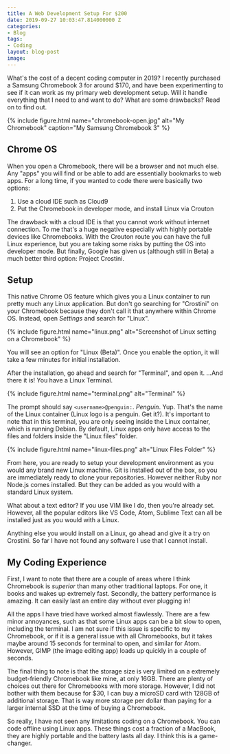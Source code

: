 ```yaml
---
title: A Web Development Setup For $200
date: 2019-09-27 10:03:47.814000000 Z
categories:
- Blog
tags:
- Coding
layout: blog-post
image: 
---
```


What's the cost of a decent coding computer in 2019? I recently purchased a Samsung Chromebook 3 for around $170, and have been experimenting to see if it can work as my primary web development setup. Will it handle everything that I need to and want to do? What are some drawbacks? Read on to find out.
<!--more-->

{% include figure.html name="chromebook-open.jpg" alt="My Chromebook" caption="My Samsung Chromebook 3" %}

## Chrome OS

When you open a Chromebook, there will be a browser and not much else. Any "apps" you will find or be able to add are essentially bookmarks to web apps. For a long time, if you wanted to code there were basically two options:

1. Use a cloud IDE such as Cloud9
2. Put the Chromebook in developer mode, and install Linux via Crouton

The drawback with a cloud IDE is that you cannot work without internet connection. To me that's a huge negative especially with highly portable devices like Chromebooks. With the Crouton route you can have the full Linux experience, but you are taking some risks by putting the OS into developer mode. But finally, Google has given us (although still in Beta) a much better third option: Project Crostini.

## Setup

This native Chrome OS feature which gives you a Linux container to run pretty much any Linux application. But don't go searching for "Crostini" on your Chromebook because they don't call it that anywhere within Chrome OS. Instead, open *Settings* and search for "Linux".

{% include figure.html name="linux.png" alt="Screenshot of Linux setting on a Chromebook" %}

You will see an option for "Linux (Beta)". Once you enable the option, it will take a few minutes for initial installation.

After the installation, go ahead and search for "Terminal", and open it. ...And there it is! You have a Linux Terminal.

{% include figure.html name="terminal.png" alt="Terminal" %}

The prompt should say `<username>@penguin:`. *Penguin*. Yup. That's the name of the Linux container (Linux logo is a penguin. Get it?). It's important to note that in this terminal, you are only seeing inside the Linux container, which is running Debian. By default, Linux apps only have access to the files and folders inside the "Linux files" folder.

{% include figure.html name="linux-files.png" alt="Linux Files Folder" %}

From here, you are ready to setup your development environment as you would any brand new Linux machine.
Git is installed out of the box, so you are immediately ready to clone your repositories. However neither Ruby nor Node.js comes installed. But they can be added as you would with a standard Linux system.

What about a text editor? If you use VIM like I do, then you're already set. However, all the popular editors like VS Code, Atom, Sublime Text can all be installed just as you would with a Linux. 

Anything else you would install on a Linux, go ahead and give it a try on Crostini. So far I have not found any software I use that I cannot install.

## My Coding Experience

First, I want to note that there are a couple of areas where I think Chromebook is *superior* than many other traditional laptops. For one, it books and wakes up extremely fast. Secondly, the battery performance is amazing. It can easily last an entire day without ever plugging in!

All the apps I have tried have worked almost flawlessly. There are a few minor annoyances, such as that some Linux apps can be a bit slow to open, including the terminal. I am not sure if this issue is specific to my Chromebook, or if it is a general issue with all Chromebooks, but it takes maybe around 15 seconds for terminal to open, and similar for Atom. However, GIMP (the image editing app) loads up quickly in a couple of seconds.

The final thing to note is that the storage size is very limited on a extremely budget-friendly Chromebook like mine, at only 16GB. There are plenty of choices out there for Chromebooks with more storage. However, I did not bother with them because for $30, I can buy a microSD card with 128GB of additional storage. That is way more storage per dollar than paying for a larger internal SSD at the time of buying a Chromebook.

So really, I have not seen any limitations coding on a Chromebook. You can code offline using Linux apps. These things cost a fraction of a MacBook, they are highly portable and the battery lasts all day. I think this is a game-changer.

